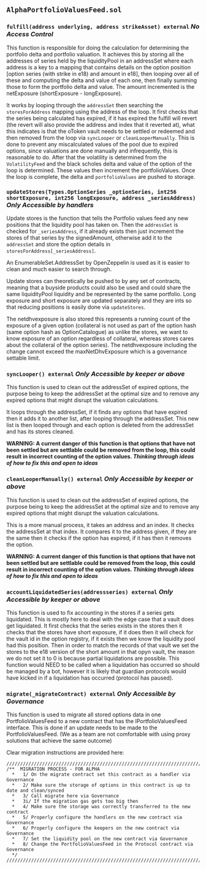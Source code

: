 ## `AlphaPortfolioValuesFeed.sol`

### `fulfill(address underlying, address strikeAsset) external` *No Access Control*

This function is responsible for doing the calculation for determining the portfolio delta and portfolio valuation. It achieves this by storing all the addresses of series held by the liquidityPool in an addressSet where each address is a key to a mapping that contains details on the option position [option series (with strike in e18) and amount in e18], then looping over all of these and computing the delta and value of each one, then finally summing those to form the portfolio delta and value. The amount incremented is the netExposure (shortExposure - longExposure).


It works by looping through the `addressSet` then searching the `storesForAddress` mapping using the address of the loop. It first checks that the series being calculated has expired, if it has expired the fulfill will revert (the revert will also provide the address and index that it reverted at), what this indicates is that the oToken vault needs to be settled or redeemed and then removed from the loop via `syncLooper` or `cleanLooperManually`. This is done to prevent any miscalculated values of the pool due to expired options, since valuations are done manually and infrequently, this is reasonable to do. After that the volatility is determined from the `VolatilityFeed` and the black scholes delta and value of the option of the loop is determined. These values then increment the portfolioValues. Once the loop is complete, the delta and `portfolioValues` are pushed to storage.


### `updateStores(Types.OptionSeries _optionSeries, int256 shortExposure, int256 longExposure, address _seriesAddress)` *Only Accessible by handlers*

Update stores is the function that tells the Portfolio values feed any new positions that the liquidity pool has taken on. Then the `addressSet` is checked for `_seriesAddress`, if it already exists then just increment the stores of that series by the signedAmount, otherwise add it to the `addressSet` and store the option details in `storesForAddress[_seriesAddress]`.

An EnumerableSet.AddressSet by OpenZeppelin is used as it is easier to clean and much easier to search through.

Update stores can theoretically be pushed to by any set of contracts, meaning that a buyside products could also be used and could share the same liquidityPool liquidity and be represented by the same portfolio. Long exposure and short exposure are updated separately and they are ints so that reducing positions is easily done via `updateStores`.

The netdhvexposure is also stored this represents a running count of the exposure of a given option (collateral is not used as part of the option hash (same option hash as OptionCatalogue) as unlike the stores, we want to know exposure of an option regardless of collateral, whereas stores cares about the collateral of the option series). The netdhvexposure including the change cannot exceed the maxNetDhvExposure which is a governance settable limit.

### `syncLooper() external` *Only Accessible by keeper or above*

This function is used to clean out the addressSet of expired options, the purpose being to keep the addressSet at the optimal size and to remove any expired options that might disrupt the valuation calculations.

It loops through the addressSet, if it finds any options that have expired then it adds it to another list, after looping through the addressSet. This new list is then looped through and each option is deleted from the addressSet and has its stores cleaned.

**WARNING: A current danger of this function is that options that have not been settled but are settlable could be removed from the loop, this could result in incorrect counting of the option values. *Thinking through ideas of how to fix this and open to ideas***

### `cleanLooperManually() external` *Only Accessible by keeper or above*

This function is used to clean out the addressSet of expired options, the purpose being to keep the addressSet at the optimal size and to remove any expired options that might disrupt the valuation calculations.

This is a more manual process, it takes an address and an index. It checks the addressSet at that index. It compares it to the address given, if they are the same then it checks if the option has expired, if it has then it removes the option.

**WARNING: A current danger of this function is that options that have not been settled but are settlable could be removed from the loop, this could result in incorrect counting of the option values. *Thinking through ideas of how to fix this and open to ideas***

### `accountLiquidatedSeries(addressseries) external` *Only Accessible by keeper or above*

This function is used to fix accounting in the stores if a series gets liquidated. This is mostly here to deal with the edge case that a vault does get liquidated. It first checks that the series exists in the stores then it checks that the stores have short exposure, if it does then it will check for the vault id in the option registry, if it exists then we know the liquidity pool had this position. Then in order to match the records of that vault we set the stores to the e18 version of the short amount in that opyn vault, the reason we do not set it to 0 is because partial liquidations are possible. This function would NEED to be called when a liquidation has occurred so should be managed by a bot, however it is likely that guardian protocols would have kicked in if a liquidation has occurred (protocol has paused).

### `migrate(_migrateContract) external` *Only Accessible by Governance*

This function is used to migrate all stored options data in one PortfolioValuesFeed to a new contract that has the IPortfolioValuesFeed interface. This is done if an update needs to be made to the PortfolioValuesFeed. (We as a team are not comfortable with using proxy solutions that achieve the same outcome)

Clear migration instructions are provided here:

	////////////////////////////////////////////////////////////////////////////////////////////
	/**  MIGRATION PROCESS - FOR ALPHA
	  *	  1/ On the migrate contract set this contract as a handler via Governance
	  *   2/ Make sure the storage of options in this contract is up to date and clean/synced
	  *   3/ Call migrate here via Governance 
	  *   3i/ If the migration gas gets too big then
	  *   4/ Make sure the storage was correctly transferred to the new contract
	  *   5/ Properly configure the handlers on the new contract via Governance
	  *   6/ Properly configure the keepers on the new contract via Governance
	  *   7/ Set the liquidity pool on the new contract via Governance
	  *   8/ Change the PortfolioValuesFeed in the Protocol contract via Governance
      */ 
	////////////////////////////////////////////////////////////////////////////////////////////